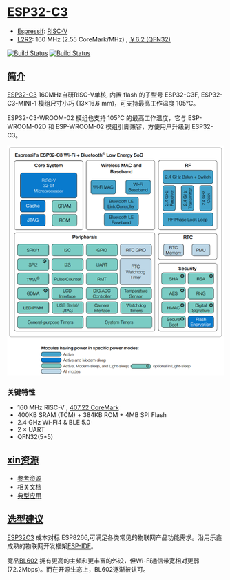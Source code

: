 ﻿# [ESP32-C3](https://doc.soc.xin/espressif/ESP32-C3)

* [Espressif](https://www.espressif.com/): [RISC-V](https://github.com/SoCXin/RISC-V)
* [L2R2](https://github.com/SoCXin/Level): 160 MHz (2.55 CoreMark/MHz) , [￥6.2 (QFN32)](https://item.szlcsc.com/3013220.html)

[![Build Status](https://github.com/SoCXin/ESP32C3/workflows/check/badge.svg)](https://github.com/SoCXin/ESP32C3/actions/workflows/check.yml)
[![Build Status](https://github.com/SoCXin/ESP32C3/workflows/build/badge.svg)](https://github.com/SoCXin/ESP32C3/actions/workflows/build.yml)

## [简介](https://www.espressif.com/sites/default/files/documentation/esp32-c3_datasheet_cn.pdf)

[ESP32-C3](https://www.espressif.com/zh-hans/products/socs/ESP32-C3) 160MHz自研RISC-V单核, 内置 flash 的子型号 ESP32-C3F, ESP32-C3-MINI-1 模组尺寸小巧 (13×16.6 mm)，可支持最高工作温度 105℃。

ESP32-C3-WROOM-02 模组也支持 105℃ 的最高工作温度，它与 ESP-WROOM-02D 和 ESP-WROOM-02 模组引脚兼容，方便用户升级到 ESP32-C3。

[![sites](docs/ESP32-C3.png)](https://www.espressif.com/sites/default/files/documentation/esp32-c3_datasheet_cn.pdf)

### 关键特性

* 160 MHz RISC-V , [407.22 CoreMark](https://www.eembc.org/coremark/scores.php)
* 400KB SRAM (TCM) + 384KB ROM + 4MB SPI Flash
* 2.4 GHz Wi-Fi4 & BLE 5.0
* 2 × UART
* QFN32(5*5)

## [xin资源](https://github.com/SoCXin)

* [参考资源](src/)
* [相关文档](docs/)
* [典型应用](project/)

## [选型建议](https://github.com/SoCXin)

[ESP32C3](https://github.com/SoCXin/ESP32C3) 成本对标 ESP8266,可满足各类常见的物联网产品功能需求。沿用乐鑫成熟的物联网开发框架[ESP-IDF](https://github.com/espressif/esp-idf)。

竞品[BL602](https://github.com/SoCXin/BL602) 拥有更高的主频和更丰富的外设，但Wi-Fi通信带宽相对更弱(72.2Mbps)。而在开源生态上，BL602逐渐被认可。
